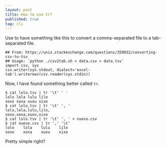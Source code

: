 ```yaml
---
layout: post
title: How to use tr?
published: true
tag: cli
---
```


Use to have something like this to convert a comma-separated file to a tab-separated file. 

```{python}
## From: https://unix.stackexchange.com/questions/359832/converting-csv-to-tsv
## Usage: `python ./csv2tab.sh < data.csv > data.tsv`
import csv, sys
csv.writer(sys.stdout, dialect='excel-tab').writerows(csv.reader(sys.stdin))
```

Now, I have found something better called `tr`.


```{bash}
$ cat lolo.tsv | tr '\t' ' '
lolo lola lulu lilo 
xoxo xoxa xuxu xixo
$ cat lolo.tsv | tr '\t' ', '
lolo,lola,lulu,lilo,
xoxo,xoxa,xuxu,xixo
$ cat lolo.tsv | tr '\t' ', ' > nuevo.csv
$ cat nuevo.csv | tr ',' '\t'
lolo	lola	lulu	lilo	
xoxo	xoxa	xuxu	xixo
```

Pretty simple right?
